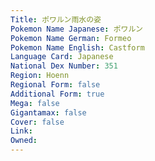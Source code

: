 ```yaml
---
﻿Title: ポワルン雨水の姿
Pokemon Name Japanese: ポワルン
Pokemon Name German: Formeo
Pokemon Name English: Castform
Language Card: Japanese
National Dex Number: 351
Region: Hoenn
Regional Form: false
Additional Form: true
Mega: false
Gigantamax: false
Cover: false
Link: 
Owned: 
---
```

